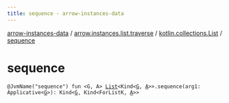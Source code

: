 ```yaml
---
title: sequence - arrow-instances-data
---
```


[arrow-instances-data](../../index.html) / [arrow.instances.list.traverse](../index.html) / [kotlin.collections.List](index.html) / [sequence](./sequence.html)

# sequence

`@JvmName("sequence") fun <G, A> `[`List`](https://kotlinlang.org/api/latest/jvm/stdlib/kotlin.collections/-list/index.html)`<Kind<`[`G`](sequence.html#G)`, `[`A`](sequence.html#A)`>>.sequence(arg1: Applicative<`[`G`](sequence.html#G)`>): Kind<`[`G`](sequence.html#G)`, Kind<ForListK, `[`A`](sequence.html#A)`>>`